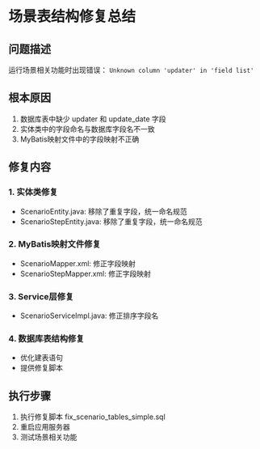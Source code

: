 ﻿# 场景表结构修复总结

## 问题描述
运行场景相关功能时出现错误：
`
Unknown column 'updater' in 'field list'
`

## 根本原因
1. 数据库表中缺少 updater 和 update_date 字段
2. 实体类中的字段命名与数据库字段名不一致
3. MyBatis映射文件中的字段映射不正确

## 修复内容

### 1. 实体类修复
- ScenarioEntity.java: 移除了重复字段，统一命名规范
- ScenarioStepEntity.java: 移除了重复字段，统一命名规范

### 2. MyBatis映射文件修复
- ScenarioMapper.xml: 修正字段映射
- ScenarioStepMapper.xml: 修正字段映射

### 3. Service层修复
- ScenarioServiceImpl.java: 修正排序字段名

### 4. 数据库表结构修复
- 优化建表语句
- 提供修复脚本

## 执行步骤
1. 执行修复脚本 fix_scenario_tables_simple.sql
2. 重启应用服务器
3. 测试场景相关功能
